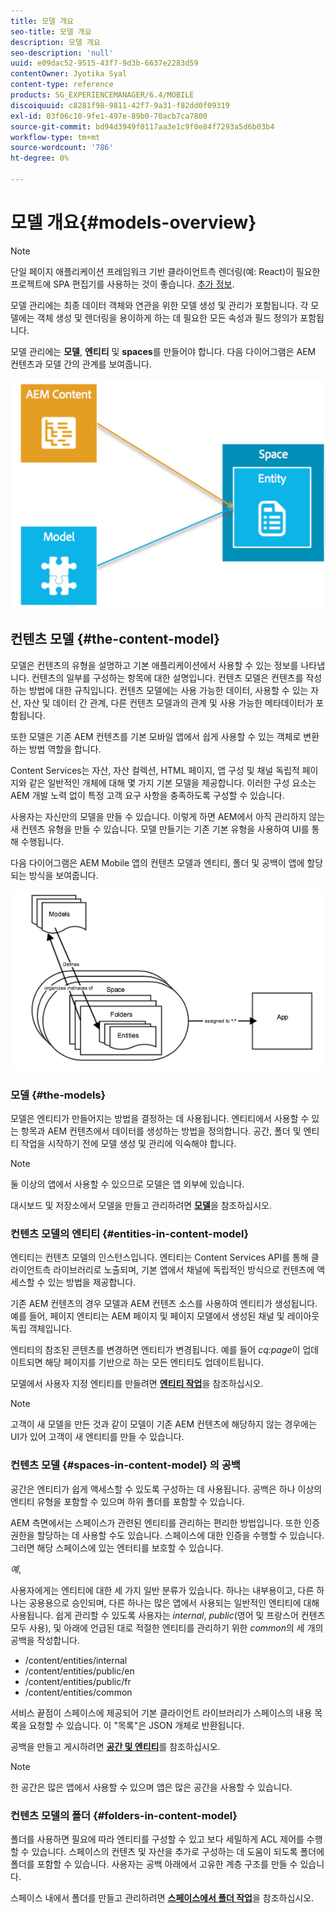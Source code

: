 ```yaml
---
title: 모델 개요
seo-title: 모델 개요
description: 모델 개요
seo-description: 'null'
uuid: e09dac52-9515-43f7-9d3b-6637e2283d59
contentOwner: Jyotika Syal
content-type: reference
products: SG_EXPERIENCEMANAGER/6.4/MOBILE
discoiquuid: c8281f98-9811-42f7-9a31-f82dd0f09319
exl-id: 03f06c10-9fe1-497e-89b0-70acb7ca7800
source-git-commit: bd94d3949f0117aa3e1c9f0e84f7293a5d6b03b4
workflow-type: tm+mt
source-wordcount: '786'
ht-degree: 0%

---
```


# 모델 개요{#models-overview}

>[!NOTE]
>
>단일 페이지 애플리케이션 프레임워크 기반 클라이언트측 렌더링(예: React)이 필요한 프로젝트에 SPA 편집기를 사용하는 것이 좋습니다. [추가 정보](/help/sites-developing/spa-overview.md).

모델 관리에는 최종 데이터 객체와 연관을 위한 모델 생성 및 관리가 포함됩니다. 각 모델에는 객체 생성 및 렌더링을 용이하게 하는 데 필요한 모든 속성과 필드 정의가 포함됩니다.

모델 관리에는 **모델**, **엔티티** 및 **spaces**&#x200B;를 만들어야 합니다. 다음 다이어그램은 AEM 컨텐츠과 모델 간의 관계를 보여줍니다.

![chlimage_1-81](assets/chlimage_1-81.png)

## 컨텐츠 모델 {#the-content-model}

모델은 컨텐츠의 유형을 설명하고 기본 애플리케이션에서 사용할 수 있는 정보를 나타냅니다. 컨텐츠의 일부를 구성하는 항목에 대한 설명입니다. 컨텐츠 모델은 컨텐츠를 작성하는 방법에 대한 규칙입니다. 컨텐츠 모델에는 사용 가능한 데이터, 사용할 수 있는 자산, 자산 및 데이터 간 관계, 다른 컨텐츠 모델과의 관계 및 사용 가능한 메타데이터가 포함됩니다.

또한 모델은 기존 AEM 컨텐츠를 기본 모바일 앱에서 쉽게 사용할 수 있는 객체로 변환하는 방법 역할을 합니다.

Content Services는 자산, 자산 컬렉션, HTML 페이지, 앱 구성 및 채널 독립적 페이지와 같은 일반적인 개체에 대해 몇 가지 기본 모델을 제공합니다. 이러한 구성 요소는 AEM 개발 노력 없이 특정 고객 요구 사항을 충족하도록 구성할 수 있습니다.

사용자는 자신만의 모델을 만들 수 있습니다. 이렇게 하면 AEM에서 아직 관리하지 않는 새 컨텐츠 유형을 만들 수 있습니다. 모델 만들기는 기존 기본 유형을 사용하여 UI를 통해 수행됩니다.

다음 다이어그램은 AEM Mobile 앱의 컨텐츠 모델과 엔티티, 폴더 및 공백이 앱에 할당되는 방식을 보여줍니다.

![chlimage_1-82](assets/chlimage_1-82.png)

### 모델 {#the-models}

모델은 엔티티가 만들어지는 방법을 결정하는 데 사용됩니다. 엔티티에서 사용할 수 있는 항목과 AEM 컨텐츠에서 데이터를 생성하는 방법을 정의합니다. 공간, 폴더 및 엔티티 작업을 시작하기 전에 모델 생성 및 관리에 익숙해야 합니다.

>[!NOTE]
>
>둘 이상의 앱에서 사용할 수 있으므로 모델은 앱 외부에 있습니다.


대시보드 및 저장소에서 모델을 만들고 관리하려면 **[모델](/help/mobile/administer-mobile-apps.md)**&#x200B;을 참조하십시오.

### 컨텐츠 모델의 엔티티 {#entities-in-content-model}

엔티티는 컨텐츠 모델의 인스턴스입니다. 엔티티는 Content Services API를 통해 클라이언트측 라이브러리로 노출되며, 기본 앱에서 채널에 독립적인 방식으로 컨텐츠에 액세스할 수 있는 방법을 제공합니다.

기존 AEM 컨텐츠의 경우 모델과 AEM 컨텐츠 소스를 사용하여 엔티티가 생성됩니다. 예를 들어, 페이지 엔티티는 AEM 페이지 및 페이지 모델에서 생성된 채널 및 레이아웃 독립 객체입니다.

엔티티의 참조된 콘텐츠를 변경하면 엔티티가 변경됩니다. 예를 들어 *cq:page*&#x200B;이 업데이트되면 해당 페이지를 기반으로 하는 모든 엔티티도 업데이트됩니다.

모델에서 사용자 지정 엔티티를 만들려면 **[엔티티 작업](/help/mobile/spaces-and-entities.md)**&#x200B;을 참조하십시오.

>[!NOTE]
>
>고객이 새 모델을 만든 것과 같이 모델이 기존 AEM 컨텐츠에 해당하지 않는 경우에는 UI가 있어 고객이 새 엔티티를 만들 수 있습니다.


### 컨텐츠 모델 {#spaces-in-content-model} 의 공백

공간은 엔티티가 쉽게 액세스할 수 있도록 구성하는 데 사용됩니다. 공백은 하나 이상의 엔티티 유형을 포함할 수 있으며 하위 폴더를 포함할 수 있습니다.

AEM 측면에서는 스페이스가 관련된 엔티티를 관리하는 편리한 방법입니다. 또한 인증 권한을 할당하는 데 사용할 수도 있습니다. 스페이스에 대한 인증을 수행할 수 있습니다. 그러면 해당 스페이스에 있는 엔터티를 보호할 수 있습니다.

*예*,

사용자에게는 엔티티에 대한 세 가지 일반 분류가 있습니다. 하나는 내부용이고, 다른 하나는 공용용으로 승인되며, 다른 하나는 많은 앱에서 사용되는 일반적인 엔티티에 대해 사용됩니다. 쉽게 관리할 수 있도록 사용자는 *internal*, *public*(영어 및 프랑스어 컨텐츠 모두 사용), 및 아래에 언급된 대로 적절한 엔티티를 관리하기 위한 *common*&#x200B;의 세 개의 공백을 작성합니다.

* /content/entities/internal
* /content/entities/public/en
* /content/entities/public/fr
* /content/entities/common

서비스 끝점이 스페이스에 제공되어 기본 클라이언트 라이브러리가 스페이스의 내용 목록을 요청할 수 있습니다. 이 &quot;목록&quot;은 JSON 개체로 반환됩니다.

공백을 만들고 게시하려면 **[공간 및 엔티티](/help/mobile/spaces-and-entities.md)**&#x200B;를 참조하십시오.

>[!NOTE]
>
>한 공간은 많은 앱에서 사용할 수 있으며 앱은 많은 공간을 사용할 수 있습니다.

### 컨텐츠 모델의 폴더 {#folders-in-content-model}

폴더를 사용하면 필요에 따라 엔티티를 구성할 수 있고 보다 세밀하게 ACL 제어를 수행할 수 있습니다. 스페이스의 컨텐츠 및 자산을 추가로 구성하는 데 도움이 되도록 폴더에 폴더를 포함할 수 있습니다. 사용자는 공백 아래에서 고유한 계층 구조를 만들 수 있습니다.

스페이스 내에서 폴더를 만들고 관리하려면 **[스페이스에서 폴더 작업](/help/mobile/spaces-and-entities.md)**&#x200B;을 참조하십시오.
